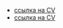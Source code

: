 
* [ссылка на CV](https://NinaDmitrieva.github.io/rsschool-cv/cv) 
* [ссылка на CV](https://NinaDmitrieva.github.io/rsschool-cv/) 